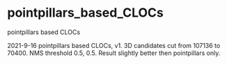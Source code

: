 # pointpillars_based_CLOCs
pointpillars based CLOCs

2021-9-16
pointpillars based CLOCs,  v1. 
3D candidates cut from 107136 to 70400. 
NMS threshold 0.5, 0.5. 
Result slightly better then pointpillars only.
